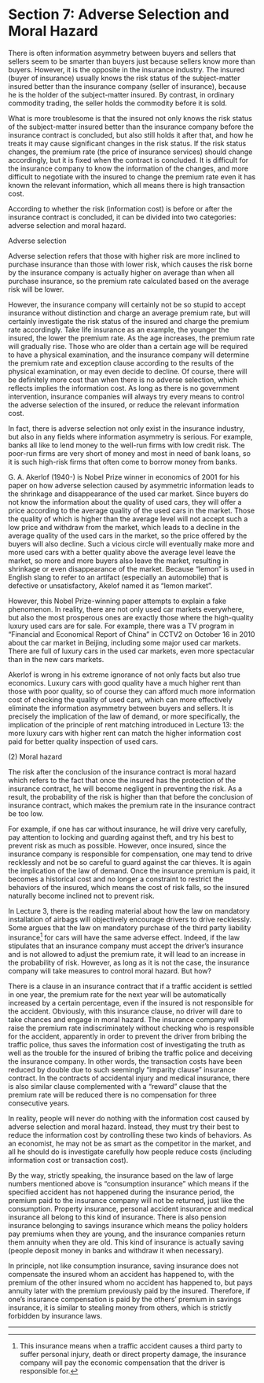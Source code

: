 # Section 7: Adverse Selection and Moral Hazard

There is often information asymmetry between buyers and sellers that sellers seem to be smarter than buyers just because sellers know more than buyers. However, it is the opposite in the insurance industry. The insured (buyer of insurance) usually knows the risk status of the subject-matter insured better than the insurance company (seller of insurance), because he is the holder of the subject-matter insured. By contrast, in ordinary commodity trading, the seller holds the commodity before it is sold.

What is more troublesome is that the insured not only knows the risk status of the subject-matter insured better than the insurance company before the insurance contract is concluded, but also still holds it after that, and how he treats it may cause significant changes in the risk status. If the risk status changes, the premium rate (the price of insurance services) should change accordingly, but it is fixed when the contract is concluded. It is difficult for the insurance company to know the information of the changes, and more difficult to negotiate with the insured to change the premium rate even it has known the relevant information, which all means there is high transaction cost.

According to whether the risk (information cost) is before or after the insurance contract is concluded, it can be divided into two categories: adverse selection and moral hazard.

Adverse selection

Adverse selection refers that those with higher risk are more inclined to purchase insurance than those with lower risk, which causes the risk borne by the insurance company is actually higher on average than when all purchase insurance, so the premium rate calculated based on the average risk will be lower.

However, the insurance company will certainly not be so stupid to accept insurance without distinction and charge an average premium rate, but will certainly investigate the risk status of the insured and charge the premium rate accordingly. Take life insurance as an example, the younger the insured, the lower the premium rate. As the age increases, the premium rate will gradually rise. Those who are older than a certain age will be required to have a physical examination, and the insurance company will determine the premium rate and exception clause according to the results of the physical examination, or may even decide to decline. Of course, there will be definitely more cost than when there is no adverse selection, which reflects implies the information cost. As long as there is no government intervention, insurance companies will always try every means to control the adverse selection of the insured, or reduce the relevant information cost.

In fact, there is adverse selection not only exist in the insurance industry, but also in any fields where information asymmetry is serious. For example, banks all like to lend money to the well-run firms with low credit risk. The poor-run firms are very short of money and most in need of bank loans, so it is such high-risk firms that often come to borrow money from banks.

G. A. Akerlof (1940-) is Nobel Prize winner in economics of 2001 for his paper on how adverse selection caused by asymmetric information leads to the shrinkage and disappearance of the used car market. Since buyers do not know the information about the quality of used cars, they will offer a price according to the average quality of the used cars in the market. Those the quality of which is higher than the average level will not accept such a low price and withdraw from the market, which leads to a decline in the average quality of the used cars in the market, so the price offered by the buyers will also decline. Such a vicious circle will eventually make more and more used cars with a better quality above the average level leave the market, so more and more buyers also leave the market, resulting in shrinkage or even disappearance of the market. Because “lemon” is used in English slang to refer to an artifact (especially an automobile) that is defective or unsatisfactory, Akelof named it as “lemon market”.

However, this Nobel Prize-winning paper attempts to explain a fake phenomenon. In reality, there are not only used car markets everywhere, but also the most prosperous ones are exactly those where the high-quality luxury used cars are for sale. For example, there was a TV program in “Financial and Economical Report of China” in CCTV2 on October 16 in 2010 about the car market in Beijing, including some major used car markets. There are full of luxury cars in the used car markets, even more spectacular than in the new cars markets.

Akerlof is wrong in his extreme ignorance of not only facts but also true economics. Luxury cars with good quality have a much higher rent than those with poor quality, so of course they can afford much more information cost of checking the quality of used cars, which can more effectively eliminate the information asymmetry between buyers and sellers. It is precisely the implication of the law of demand, or more specifically, the implication of the principle of rent matching introduced in Lecture 13: the more luxury cars with higher rent can match the higher information cost paid for better quality inspection of used cars.

(2) Moral hazard

The risk after the conclusion of the insurance contract is moral hazard which refers to the fact that once the insured has the protection of the insurance contract, he will become negligent in preventing the risk. As a result, the probability of the risk is higher than that before the conclusion of insurance contract, which makes the premium rate in the insurance contract be too low.

For example, if one has car without insurance, he will drive very carefully, pay attention to locking and guarding against theft, and try his best to prevent risk as much as possible. However, once insured, since the insurance company is responsible for compensation, one may tend to drive recklessly and not be so careful to guard against the car thieves. It is again the implication of the law of demand. Once the insurance premium is paid, it becomes a historical cost and no longer a constraint to restrict the behaviors of the insured, which means the cost of risk falls, so the insured naturally become inclined not to prevent risk.

In Lecture 3, there is the reading material about how the law on mandatory installation of airbags will objectively encourage drivers to drive recklessly. Some argues that the law on mandatory purchase of the third party liability insurance[^1] for cars will have the same adverse effect. Indeed, if the law stipulates that an insurance company must accept the driver’s insurance and is not allowed to adjust the premium rate, it will lead to an increase in the probability of risk. However, as long as it is not the case, the insurance company will take measures to control moral hazard. But how?

There is a clause in an insurance contract that if a traffic accident is settled in one year, the premium rate for the next year will be automatically increased by a certain percentage, even if the insured is not responsible for the accident. Obviously, with this insurance clause, no driver will dare to take chances and engage in moral hazard. The insurance company will raise the premium rate indiscriminately without checking who is responsible for the accident, apparently in order to prevent the driver from bribing the traffic police, thus saves the information cost of investigating the truth as well as the trouble for the insured of bribing the traffic police and deceiving the insurance company. In other words, the transaction costs have been reduced by double due to such seemingly “imparity clause” insurance contract. In the contracts of accidental injury and medical insurance, there is also similar clause complemented with a “reward” clause that the premium rate will be reduced there is no compensation for three consecutive years.

In reality, people will never do nothing with the information cost caused by adverse selection and moral hazard. Instead, they must try their best to reduce the information cost by controlling these two kinds of behaviors. As an economist, he may not be as smart as the competitor in the market, and all he should do is investigate carefully how people reduce costs (including information cost or transaction cost).

By the way, strictly speaking, the insurance based on the law of large numbers mentioned above is “consumption insurance” which means if the specified accident has not happened during the insurance period, the premium paid to the insurance company will not be returned, just like the consumption. Property insurance, personal accident insurance and medical insurance all belong to this kind of insurance. There is also pension insurance belonging to savings insurance which means the policy holders pay premiums when they are young, and the insurance companies return them annuity when they are old. This kind of insurance is actually saving (people deposit money in banks and withdraw it when necessary).

In principle, not like consumption insurance, saving insurance does not compensate the insured whom an accident has happened to, with the premium of the other insured whom no accident has happened to, but pays annuity later with the premium previously paid by the insured. Therefore, if one’s insurance compensation is paid by the others’ premium in savings insurance, it is similar to stealing money from others, which is strictly forbidden by insurance laws.

- - - -

[^1]: This insurance means when a traffic accident causes a third party to suffer personal injury, death or direct property damage, the insurance company will pay the economic compensation that the driver is responsible for.
